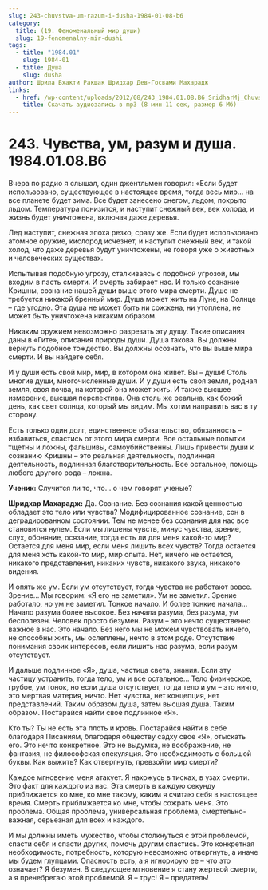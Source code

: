 ```yaml
---
slug: 243-chuvstva-um-razum-i-dusha-1984-01-08-b6
category:
  title: (19. Феноменальный мир души)
  slug: 19-fenomenalny-mir-dushi
tags:
  - title: "1984.01"
    slug: 1984-01
  - title: Душа
    slug: dusha
author: Шрила Бхакти Ракшак Шридхар Дев-Госвами Махарадж
links:
  - href: /wp-content/uploads/2012/08/243_1984.01.08.B6_SridharMj_Chuvstva_um_razum_i_dusha.mp3
    title: Скачать аудиозапись в mp3 (8 мин 11 сек, размер 6 Мб)
---
```


# 243. Чувства, ум, разум и душа. 1984.01.08.B6

Вчера по радио я слышал, один джентльмен говорил: «Если будет использовано, существующее в настоящее время, тогда весь мир… на все планете будет зима. Все будет занесено снегом, льдом, покрыто льдом. Температура понизится, и наступит снежный век, век холода, и жизнь будет уничтожена, включая даже деревья.

Лед наступит, снежная эпоха резко, сразу же. Если будет использовано атомное оружие, кислород исчезнет, и наступит снежный век, и такой холод, что даже деревья будут уничтожены, не говоря уже о животных и человеческих существах.

Испытывая подобную угрозу, сталкиваясь с подобной угрозой, мы входим в пасть смерти. И смерть забирает нас. И только сознание Кришны, сознание нашей души выше этого мира смерти. Душе не требуется никакой бренный мир. Душа может жить на Луне, на Солнце – где угодно. Эта душа не может быть ни сожжена, ни утоплена, не может быть уничтожена никаким образом.

Никаким оружием невозможно разрезать эту душу. Такие описания даны в «Гите», описания природы души. Душа такова. Вы должны вернуть подобное тождество. Вы должны осознать, что вы выше мира смерти. И вы найдете себя.

И у души есть свой мир, мир, в котором она живет. Вы – души! Столь многие души, многочисленные души. И у души есть своя земля, родная земля, своя почва, на которой она может жить. И также высшее измерение, высшая перспектива. Она столь же реальна, как божий день, как свет солнца, который мы видим. Мы хотим направить вас в ту сторону.

Есть только один долг, единственное обязательство, обязанность – избавиться, спастись от этого мира смерти. Все остальные попытки тщетны и ложны, фальшивы, самоубийственны. Лишь привести души к сознанию Кришны – это реальная деятельность, подлинная деятельность, подлинная благотворительность. Все остальное, помощь любого другого рода – ложна.

**Ученик:** Случится ли то, что… о чем говорят ученые?

**Шридхар Махарадж:** Да. Сознание. Без сознания какой ценностью обладает это тело или чувства? Модифицированное сознание, сон в деградированном состоянии. Тем не менее без сознания для нас все становится нулем. Если мы лишены чувств, минус чувства, зрение, слух, обоняние, осязание, тогда есть ли для меня какой-то мир? Остается для меня мир, если меня лишить всех чувств? Тогда остается для меня хоть какой-то мир, мир опыта. Нет, ничего не остается, никакого представления, никаких чувств, никакого звука, никакого видения.

И опять же ум. Если ум отсутствует, тогда чувства не работают вовсе. Зрение… Мы говорим: «Я его не заметил». Ум не заметил. Зрение работало, но ум не заметил. Тонкое начало. И более тонкие начала… Начало разума более высокое. Без начала разума, без разума, ум бесполезен. Человек просто безумен. Разум – это нечто существенно важное в нас. Это начало. Без него мы не можем чувствовать ничего, не способны жить, мы ослеплены, нечто в этом роде. Отсутствие понимания своих интересов, если лишить нас разума, если разум отсутствует.

И дальше подлинное «Я», душа, частица света, знания. Если эту частицу устранить, тогда тело, ум и все остальное… Тело физическое, грубое, ум тонок, но если душа отсутствует, тогда тело и ум – это ничто, это мертвая материя, ничто. Нет чувства, нет концепция, нет представлений. Таким образом душа, затем высшая душа. Таким образом. Постарайся найти свое подлинное «Я».

Кто ты? Ты не есть эта плоть и кровь. Постарайся найти в себе благодаря Писаниям, благодаря обществу садху свое «Я», отыскать его. Это нечто конкретное. Это не выдумка, не воображение, не фантазия, не философская спекуляция. Это необходимость с большой буквы. Как выжить? Как отвергнуть, превзойти мир смерти?

Каждое мгновение меня атакует. Я нахожусь в тисках, в узах смерти. Это факт для каждого из нас. Эта смерть в каждую секунду приближается ко мне, ко мне такому, каким я считаю себя в настоящее время. Смерть приближается ко мне, чтобы сожрать меня. Это проблема. Общая проблема, универсальная проблема, смертельно-важная, серьезная для всех и каждого.

И мы должны иметь мужество, чтобы столкнуться с этой проблемой, спасти себя и спасти других, помочь другим спастись. Это конкретная необходимость, потребность, которую невозможно отвергнуть, а иначе мы будем глупцами. Опасность есть, а я игнорирую ее – что это означает? Я безумен. В следующее мгновение я стану жертвой смерти, а я пренебрегаю этой проблемой. Я – трус! Я – предатель!

